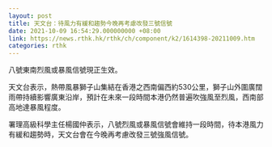 ```yaml
---
layout: post
title: 天文台：待風力有緩和趨勢今晚再考慮改發三號信號
date: 2021-10-09 16:54:29.000000000 +08:00
link: https://news.rthk.hk/rthk/ch/component/k2/1614398-20211009.htm
categories: rthk
---
```


八號東南烈風或暴風信號現正生效。

天文台表示，熱帶風暴獅子山集結在香港之西南偏西約530公里，獅子山外圍廣闊雨帶持續影響廣東沿岸，預計在未來一段時間本港仍然普遍吹強風至烈風，西南部高地達暴風程度。

署理高級科學主任楊國仲表示，八號烈風或暴風信號會維持一段時間，待本港風力有緩和趨勢時，天文台會在今晚再考慮改發三號強風信號。
